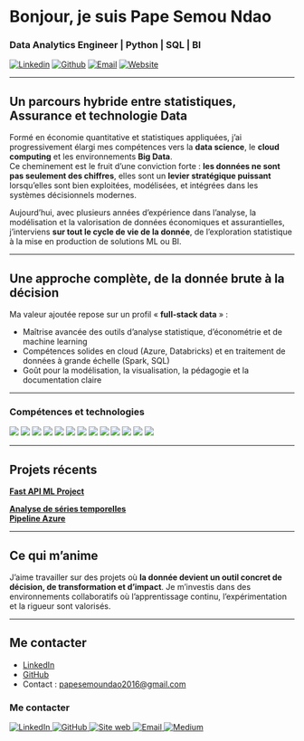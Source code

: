 # Bonjour, je suis Pape Semou Ndao




### Data Analytics Engineer | Python | SQL | BI

[![Linkedin](https://img.shields.io/badge/-Linkedin-0A66C2?style=for-the-badge&logo=linkedin&logoColor=white)](https://www.linkedin.com/in/papesemoundao)
[![Github](https://img.shields.io/badge/-Github-181717?style=for-the-badge&logo=github&logoColor=white)](https://github.com/psndao)
[![Email](https://img.shields.io/badge/-Email-D14836?style=for-the-badge&logo=gmail&logoColor=white)](mailto:papesemoundao2016@gmail.com)
[![Website](https://img.shields.io/badge/-Portfolio-000000?style=for-the-badge&logo=about.me&logoColor=white)](https://papesemoundao.com)



---


## Un parcours hybride entre statistiques, Assurance et technologie Data

Formé en économie quantitative et statistiques appliquées, j’ai progressivement élargi mes compétences vers la **data science**, le **cloud computing** et les environnements **Big Data**.  
Ce cheminement est le fruit d’une conviction forte : **les données ne sont pas seulement des chiffres**, elles sont un **levier stratégique puissant** lorsqu’elles sont bien exploitées, modélisées, et intégrées dans les systèmes décisionnels modernes.

Aujourd’hui, avec plusieurs années d’expérience dans l’analyse, la modélisation et la valorisation de données économiques et assurantielles, j’interviens **sur tout le cycle de vie de la donnée**, de l’exploration statistique à la mise en production de solutions ML ou BI.

---

## Une approche complète, de la donnée brute à la décision

Ma valeur ajoutée repose sur un profil « **full-stack data** » :
- Maîtrise avancée des outils d’analyse statistique, d’économétrie et de machine learning
- Compétences solides en cloud (Azure, Databricks) et en traitement de données à grande échelle (Spark, SQL)
- Goût pour la modélisation, la visualisation, la pédagogie et la documentation claire

---

### Compétences et technologies
<p align="left">
  <img src="https://img.shields.io/badge/Python-3776AB?logo=python&logoColor=white&style=flat"/>
  <img src="https://img.shields.io/badge/R-276DC3?logo=r&logoColor=white&style=flat"/>
  <img src="https://img.shields.io/badge/SQL-003B57?logo=database&logoColor=white&style=flat"/>
  <img src="https://img.shields.io/badge/Power%20BI-F2C811?logo=powerbi&logoColor=000&style=flat"/>
  <img src="https://img.shields.io/badge/Postgres-336791?logo=postgresql&logoColor=white&style=flat"/>
  <img src="https://img.shields.io/badge/Notion-000000?logo=notion&logoColor=white&style=flat"/>
  <img src="https://img.shields.io/badge/Docker-2496ED?logo=docker&logoColor=white&style=flat"/>
  <img src="https://img.shields.io/badge/MongoDB-47A248?logo=mongodb&logoColor=white&style=flat"/>
  <img src="https://img.shields.io/badge/Git-F05032?logo=git&logoColor=white&style=flat"/>
  <img src="https://img.shields.io/badge/GitHub-181717?logo=github&logoColor=white&style=flat"/>
  <img src="https://img.shields.io/badge/LaTeX-008080?logo=latex&logoColor=white&style=flat"/>
  <img src="https://img.shields.io/badge/Airflow-017CEE?logo=apacheairflow&logoColor=white&style=flat"/>
  <img src="https://img.shields.io/badge/Kafka-231F20?logo=apachekafka&logoColor=white&style=flat"/>
</p>

---

## Projets récents

**[Fast API ML Project](https://github.com/psndao/Fast_api_project)**  

**[Analyse de séries temporelles](https://github.com/psndao/serie_temporelle_analysis)**  
**[Pipeline Azure](https://github.com/psndao/azure-pipeline-terraform)**


---

## Ce qui m’anime

J’aime travailler sur des projets où **la donnée devient un outil concret de décision, de transformation et d’impact**. Je m’investis dans des environnements collaboratifs où l’apprentissage continu, l’expérimentation et la rigueur sont valorisés.

---

## Me contacter

- [LinkedIn](https://www.linkedin.com/in/papesemoundao/)
- [GitHub](https://github.com/psndao)
- Contact : papesemoundao2016@gmail.com


### Me contacter
<p align="left">
  <a href="https://www.linkedin.com/in/papesemoundao" target="_blank">
    <img alt="LinkedIn" src="https://img.shields.io/badge/LinkedIn-0A66C2?logo=linkedin&logoColor=white&style=flat" />
  </a>
  <a href="https://github.com/psndao" target="_blank">
    <img alt="GitHub" src="https://img.shields.io/badge/GitHub-181717?logo=github&logoColor=white&style=flat" />
  </a>
  <a href="https://papesemoundao.com" target="_blank">
    <img alt="Site web" src="https://img.shields.io/badge/Website-000000?logo=aboutdotme&logoColor=white&style=flat" />
  </a>
  <a href="mailto:papesemoundao2016@gmail.com">
    <img alt="Email" src="https://img.shields.io/badge/Email-D14836?logo=gmail&logoColor=white&style=flat" />
  </a>
  <a href="https://medium.com/@papesemoundao" target="_blank">
    <img alt="Medium" src="https://img.shields.io/badge/Medium-000000?logo=medium&logoColor=white&style=flat" />
  </a>
</p>

